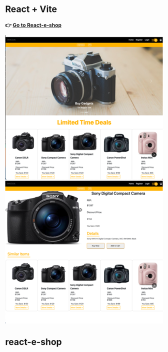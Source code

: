 # React + Vite

### 👉 [Go to React-e-shop](https://amruta-eshop.netlify.app/)
![Landing Page](public/landingPage.png)
![Specific Product Page](public/SpecificProduct.png)


# react-e-shop
